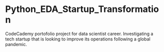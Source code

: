 # Python_EDA_Startup_Transformation
 CodeCademy portofolio project for data scientist career. Investigating a tech startup that is looking to improve its operations following a global pandemic.
